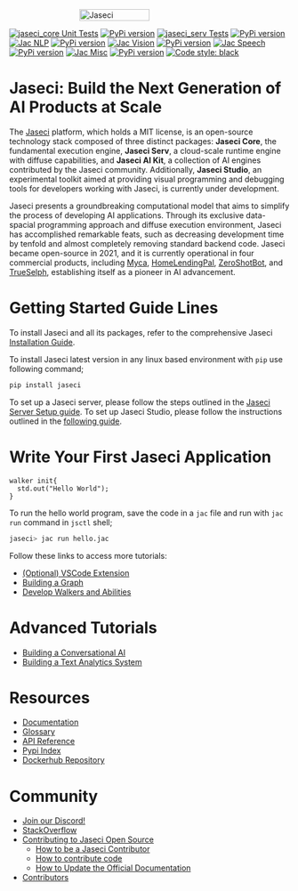 

<div style="display: flex; justify-content: center; align-items: center;">
  <img src="https://www.jaseci.org/wp-content/uploads/2022/02/jaseki-logo-inverted-rgb.svg" alt="Jaseci" width="50%" />
</div>


[![jaseci_core Unit Tests](https://github.com/Jaseci-Labs/jaseci/actions/workflows/jaseci-core-test.yml/badge.svg?branch=main)](https://github.com/Jaseci-Labs/jaseci/actions/workflows/jaseci-core-test.yml) [![PyPi version](https://badgen.net/pypi/v/jaseci/)](https://pypi.org/project/jaseci)
[![jaseci_serv Tests](https://github.com/Jaseci-Labs/jaseci/actions/workflows/jaseci-serv-test.yml/badge.svg)](https://github.com/Jaseci-Labs/jaseci/actions/workflows/jaseci-serv-test.yml) [![PyPi version](https://badgen.net/pypi/v/jaseci-serv/)](https://pypi.org/project/jaseci-serv)
[![Jac NLP](https://github.com/Jaseci-Labs/jaseci/actions/workflows/jac-nlp-test.yml/badge.svg?branch=main)](https://github.com/Jaseci-Labs/jaseci/actions/workflows/jac-nlp-test.yml)  [![PyPi version](https://badgen.net/pypi/v/jac_nlp/)](https://pypi.org/project/jac-nlp)
[![Jac Vision](https://github.com/Jaseci-Labs/jaseci/actions/workflows/jac-vision-test.yml/badge.svg?branch=main)](https://github.com/Jaseci-Labs/jaseci/actions/workflows/jac-vision-test.yml)  [![PyPi version](https://badgen.net/pypi/v/jac_vision/)](https://pypi.org/project/jac-vision)
[![Jac Speech](https://github.com/Jaseci-Labs/jaseci/actions/workflows/jac-speech-test.yml/badge.svg?branch=main)](https://github.com/Jaseci-Labs/jaseci/actions/workflows/jac-speech-test.yml)  [![PyPi version](https://badgen.net/pypi/v/jac_speech/)](https://pypi.org/project/jac-speech)
[![Jac Misc](https://github.com/Jaseci-Labs/jaseci/actions/workflows/jac-misc-test.yml/badge.svg?branch=main)](https://github.com/Jaseci-Labs/jaseci/actions/workflows/jac-misc-test.yml)  [![PyPi version](https://badgen.net/pypi/v/jac_misc/)](https://pypi.org/project/jac-misc)
[![Code style: black](https://img.shields.io/badge/code%20style-black-000000.svg)](https://github.com/psf/black)


# Jaseci: Build the Next Generation of AI Products at Scale

The [Jaseci](https://www.jaseci.org/) platform, which holds a MIT license, is an open-source technology stack composed of three distinct packages: **Jaseci Core**, the fundamental execution engine, **Jaseci Serv**, a cloud-scale runtime engine with diffuse capabilities, and **Jaseci AI Kit**, a collection of AI engines contributed by the Jaseci community. Additionally, **Jaseci Studio**, an experimental toolkit aimed at providing visual programming and debugging tools for developers working with Jaseci, is currently under development.

Jaseci presents a groundbreaking computational model that aims to simplify the process of developing AI applications. Through its exclusive data-spacial programming approach and diffuse execution environment, Jaseci has accomplished remarkable feats, such as decreasing development time by tenfold and almost completely removing standard backend code. Jaseci became open-source in 2021, and it is currently operational in four commercial products, including [Myca](https://www.myca.ai/), [HomeLendingPal](https://www.homelendingpal.com/), [ZeroShotBot](https://www.zeroshotbot.com/), and [TrueSelph](https://www.trueselph.com/), establishing itself as a pioneer in AI advancement.


# Getting Started Guide Lines

To install Jaseci and all its packages, refer to the comprehensive Jaseci [Installation Guide](https://docs.jaseci.org/docs/docs/getting_started/installation).

To install Jaseci latest version in any linux based environment with `pip` use following command;

```bash
pip install jaseci
```

To set up a Jaseci server, please follow the steps outlined in the [Jaseci Server Setup guide](https://docs.jaseci.org/docs/docs/getting_started/setup_jaseci_serv).
To set up Jaseci Studio, please follow the instructions outlined in the [following guide](https://docs.jaseci.org/docs/docs/getting_started/setting_up_jaseci_studio).

# Write Your First Jaseci Application

```jac
walker init{
  std.out("Hello World");
}
```

To run the hello world program, save the code in a `jac` file and run with `jac run` command in `jsctl` shell;

```bash
jaseci> jac run hello.jac
```
Follow these links to access more tutorials:

- [(Optional) VSCode Extension](https://docs.jaseci.org/docs/docs/getting_started/writing_first_app/setting_up_code_editor)
- [Building a Graph](https://docs.jaseci.org/docs/docs/getting_started/writing_first_app/buidling_graph)
- [Develop Walkers and Abilities](https://docs.jaseci.org/docs/docs/getting_started/writing_first_app/playing_with_walkers_and_abilities)

# Advanced Tutorials
  - [Building a Conversational AI](https://docs.jaseci.org/docs/category/build-a-conversational-ai-system-with-jaseci)
  - [Building a Text Analytics System](https://docs.jaseci.org/docs/category/text-analitics-with-jaseci)

# Resources
- [Documentation](https://docs.jaseci.org/)
- [Glossary](docs/docs/docs/glossary.md)
- [API Reference](https://api.jaseci.org/docs/)
- [Pypi Index](https://pypi.org/project/jaseci/)
- [Dockerhub Repository](https://hub.docker.com/u/jaseci)

# Community
- [Join our Discord!](https://discord.gg/zDYe3dKd)
- [StackOverflow](https://stackoverflow.com/questions/tagged/jaseci)
- [Contributing to Jaseci Open Source](CONTRIBUTING.md)
  - [How to be a Jaseci Contributor](CONTRIBUTING.md#how-to-be-a-jaseci-contributor)
  - [How to contribute code](CONTRIBUTING.md#how-to-contribute-code)
  - [How to Update the Official Documentation](CONTRIBUTING.md#how-to-update-the-official-documentation)
- [Contributors](CONTRIBUTORS.md)